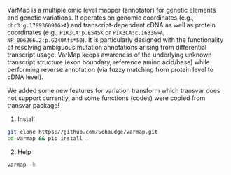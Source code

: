 
VarMap is a multiple omic level mapper (annotator) for genetic elements and genetic variations. It operates on genomic coordinates (e.g., `chr3:g.178936091G>A`) and transcript-dependent cDNA as well as protein coordinates (e.g., `PIK3CA:p.E545K` or `PIK3CA:c.1633G>A`, `NP_006266.2:p.G240Afs*50`). It is particularly designed with the functionality of resolving ambiguous mutation annotations arising from differential transcript usage. VarMap keeps awareness of the underlying unknown transcript structure (exon boundary, reference amino acid/base) while performing reverse annotation (via fuzzy matching from protein level to cDNA level).

We added some new features for variation transform which transvar does not support currently, and some functions (codes) were copied from transvar package!

1. Install
```bash
git clone https://github.com/Schaudge/varmap.git 
cd varmap && pip install .
```

2. Help
```bash
varmap -h 
```

